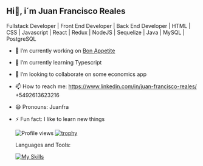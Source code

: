 Hi👋, i´m Juan Francisco Reales
---
Fullstack Developer | Front End Developer | Back End Developer | HTML | CSS | Javascript | React | Redux | NodeJS | Sequelize | Java | MySQL | PostgreSQL


- 🔭 I’m currently working on [Bon Appetite](https://bonappetite.vercel.app/)
- 🌱 I’m currently learning Typescript
- 👯 I’m looking to collaborate on some economics app
- 📫 How to reach me: https://www.linkedin.com/in/juan-francisco-reales/  +5492613623216
- 😄 Pronouns: Juanfra
- ⚡ Fun fact: I like to learn new things
  
  ![Profile views](https://gpvc.arturio.dev/JFReales)
  [![trophy](https://github-profile-trophy.vercel.app/?username=JFReales&theme=onedark)](https://github.com/ryo-ma/github-profile-trophy)

  Languages and Tools:

  [![My Skills](https://skillicons.dev/icons?i=js,html,css,java,mysql,nodejs,postgres,postman,react,vite,vscode,figma)](https://skillicons.dev)
